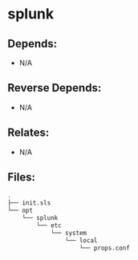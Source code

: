 # splunk

## Depends:

  -  N/A

## Reverse Depends:

  -  N/A

## Relates:

  -  N/A

## Files:

```bash
.
├── init.sls
└── opt
    └── splunk
        └── etc
            └── system
                └── local
                    └── props.conf
```
